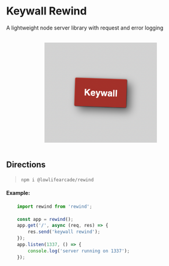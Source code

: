 # Keywall Rewind

A lightweight node server library with request and error logging

<br />
<div style="display:flex;justify-content:center;">
    <img src="https://github.com/LowLifeArcade/keywall/blob/main/keywall-logo.png?raw=true" alt="drawing" width="300"/>
</div>
<br />

## Directions

> `npm i @lowlifearcade/rewind`

#### Example:

```js
    import rewind from 'rewind';

    const app = rewind();
    app.get('/', async (req, res) => {
        res.send('keywall rewind');
    });
    app.listen(1337, () => {
        console.log('server running on 1337');
    });
```
